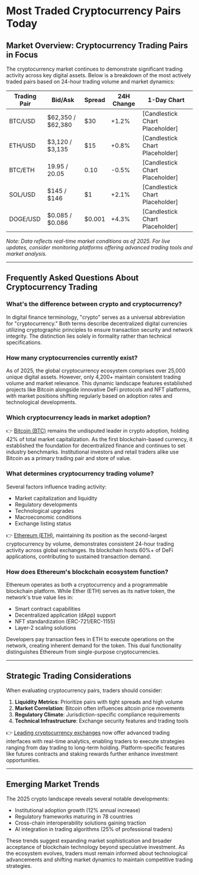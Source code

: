 # Most Traded Cryptocurrency Pairs Today

## Market Overview: Cryptocurrency Trading Pairs in Focus

The cryptocurrency market continues to demonstrate significant trading activity across key digital assets. Below is a breakdown of the most actively traded pairs based on 24-hour trading volume and market dynamics:

| Trading Pair | Bid/Ask | Spread | 24H Change | 1-Day Chart |
|--------------|--------|--------|------------|-------------|
| BTC/USD      | $62,350 / $62,380 | $30 | +1.2% | [Candlestick Chart Placeholder] |
| ETH/USD      | $3,120 / $3,135 | $15 | +0.8% | [Candlestick Chart Placeholder] |
| BTC/ETH      | 19.95 / 20.05 | 0.10 | -0.5% | [Candlestick Chart Placeholder] |
| SOL/USD      | $145 / $146 | $1 | +2.1% | [Candlestick Chart Placeholder] |
| DOGE/USD     | $0.085 / $0.086 | $0.001 | +4.3% | [Candlestick Chart Placeholder] |

*Note: Data reflects real-time market conditions as of 2025. For live updates, consider monitoring platforms offering advanced trading tools and market analysis.*

---

## Frequently Asked Questions About Cryptocurrency Trading

### What's the difference between crypto and cryptocurrency?

In digital finance terminology, "crypto" serves as a universal abbreviation for "cryptocurrency." Both terms describe decentralized digital currencies utilizing cryptographic principles to ensure transaction security and network integrity. The distinction lies solely in formality rather than technical specifications.

### How many cryptocurrencies currently exist?

As of 2025, the global cryptocurrency ecosystem comprises over 25,000 unique digital assets. However, only 4,200+ maintain consistent trading volume and market relevance. This dynamic landscape features established projects like Bitcoin alongside innovative DeFi protocols and NFT platforms, with market positions shifting regularly based on adoption rates and technological developments.

### Which cryptocurrency leads in market adoption?

👉 [Bitcoin (BTC)](https://bit.ly/okx-bonus) remains the undisputed leader in crypto adoption, holding 42% of total market capitalization. As the first blockchain-based currency, it established the foundation for decentralized finance and continues to set industry benchmarks. Institutional investors and retail traders alike use Bitcoin as a primary trading pair and store of value.

### What determines cryptocurrency trading volume?

Several factors influence trading activity:
- Market capitalization and liquidity
- Regulatory developments
- Technological upgrades
- Macroeconomic conditions
- Exchange listing status

👉 [Ethereum (ETH)](https://bit.ly/okx-bonus), maintaining its position as the second-largest cryptocurrency by volume, demonstrates consistent 24-hour trading activity across global exchanges. Its blockchain hosts 60%+ of DeFi applications, contributing to sustained transaction demand.

### How does Ethereum's blockchain ecosystem function?

Ethereum operates as both a cryptocurrency and a programmable blockchain platform. While Ether (ETH) serves as its native token, the network's true value lies in:
- Smart contract capabilities
- Decentralized application (dApp) support
- NFT standardization (ERC-721/ERC-1155)
- Layer-2 scaling solutions

Developers pay transaction fees in ETH to execute operations on the network, creating inherent demand for the token. This dual functionality distinguishes Ethereum from single-purpose cryptocurrencies.

---

## Strategic Trading Considerations

When evaluating cryptocurrency pairs, traders should consider:
1. **Liquidity Metrics**: Prioritize pairs with tight spreads and high volume
2. **Market Correlation**: Bitcoin often influences altcoin price movements
3. **Regulatory Climate**: Jurisdiction-specific compliance requirements
4. **Technical Infrastructure**: Exchange security features and trading tools

👉 [Leading cryptocurrency exchanges](https://bit.ly/okx-bonus) now offer advanced trading interfaces with real-time analytics, enabling traders to execute strategies ranging from day trading to long-term holding. Platform-specific features like futures contracts and staking rewards further enhance investment opportunities.

---

## Emerging Market Trends

The 2025 crypto landscape reveals several notable developments:
- Institutional adoption growth (12% annual increase)
- Regulatory frameworks maturing in 78 countries
- Cross-chain interoperability solutions gaining traction
- AI integration in trading algorithms (25% of professional traders)

These trends suggest expanding market sophistication and broader acceptance of blockchain technology beyond speculative investment. As the ecosystem evolves, traders must remain informed about technological advancements and shifting market dynamics to maintain competitive trading strategies.
